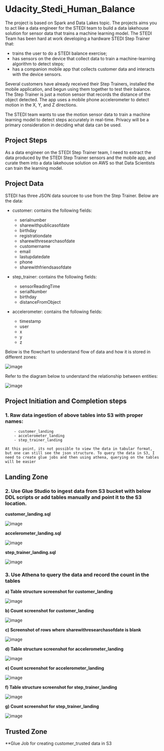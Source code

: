 # Udacity_Stedi_Human_Balance
The project is based on Spark and Data Lakes topic. The projects aims you to act like a data engineer for the STEDI team to build a data lakehouse solution for sensor data that trains a machine learning model.
The STEDI Team has been hard at work developing a hardware STEDI Step Trainer that:
- trains the user to do a STEDI balance exercise;
- has sensors on the device that collect data to train a machine-learning algorithm to detect steps;
- has a companion mobile app that collects customer data and interacts with the device sensors.

Several customers have already received their Step Trainers, installed the mobile application, and begun using them together to test their balance. The Step Trainer is just a motion sensor that records the distance of the object detected. The app uses a mobile phone accelerometer to detect motion in the X, Y, and Z directions.

The STEDI team wants to use the motion sensor data to train a machine learning model to detect steps accurately in real-time. Privacy will be a primary consideration in deciding what data can be used.

## Project Steps
As a data engineer on the STEDI Step Trainer team, I need to extract the data produced by the STEDI Step Trainer sensors and the mobile app, and curate them into a data lakehouse solution on AWS so that Data Scientists can train the learning model.

## Project Data
STEDI has three JSON data sourcee to use from the Step Trainer. Below are the data:
- customer: contains the following fields:
    - serialnumber
    - sharewithpublicasofdate
    - birthday
    - registrationdate
    - sharewithresearchasofdate
    - customername
    - email
    - lastupdatedate
    - phone
    - sharewithfriendsasofdate

- step_trainer: contains the following fields:
    - sensorReadingTime
    - serialNumber
    - birthday
    - distanceFromObject
 
- accelerometer: contains the following fields:
    - timestamp
    - user
    - x
    - y
    - z

Below is the flowchart to understand flow of data and how it is stored in different zones:

![image](https://github.com/user-attachments/assets/30f4d9de-7531-4bd2-881b-c20065b2a360)

Refer to the diagram below to understand the relationship between entities:

![image](https://github.com/user-attachments/assets/e1f1a3ff-f104-458f-ab5d-8e4844fae52c)

## Project Initiation and Completion steps

### 1. Raw data ingestion of above tables into S3 with proper names:

        - customer_landing
        - accelerometer_landing
        - step_trainer_landing

    At this point, its not possible to view the data in tabular format, but one can still see the json structure. To query the data in S3, I need to create glue jobs and then using athena, querying on the tables will be easier

## Landing Zone
### 2. Use Glue Studio to ingest data from S3 bucket with below DDL scripts or add tables manually and point it to the S3 location.
        
 **customer_landing.sql**

![image](https://github.com/user-attachments/assets/e8896522-0195-4b53-a559-322f7814c66e)

**accelerometer_landing.sql**

![image](https://github.com/user-attachments/assets/536a55ba-2953-47d9-b7bd-7102bf7d588b)

**step_trainer_landing.sql**

![image](https://github.com/user-attachments/assets/b145e463-26e5-4d1b-959e-334ed28e0c97)

### 3. Use Athena to query the data and record the count in the tables

**a) Table structure screenshot for customer_landing**

![image](https://github.com/user-attachments/assets/7b0b2be8-f378-4ba8-9eef-13feef0210c9)

**b) Count screenshot for customer_landing**

![image](https://github.com/user-attachments/assets/80a19cd2-6ac4-4a35-a871-5623167cfa4f)

**c) Screenshot of rows where sharewithresearchasofdate is blank**

![image](https://github.com/user-attachments/assets/2d3704a3-a4de-44eb-b414-c891d5ff667a)

**d) Table structure screenshot for accelerometer_landing**

![image](https://github.com/user-attachments/assets/71104d7a-e94b-4902-84c0-24f58b6cbdf5)

**e) Count screenshot for accelerometer_landing**

![image](https://github.com/user-attachments/assets/7c77169b-cb44-412f-a14d-67745f061bbc)

**f) Table structure screenshot for step_trainer_landing**

![image](https://github.com/user-attachments/assets/f2fe9356-58ea-4a6d-8603-cf169d549070)

**g) Count screenshot for step_trainer_landing**

![image](https://github.com/user-attachments/assets/5bcc25eb-a4a1-40f7-9859-ecd4e0c543f7)

## Trusted Zone

**Glue Job for creating customer_trusted data in S3


